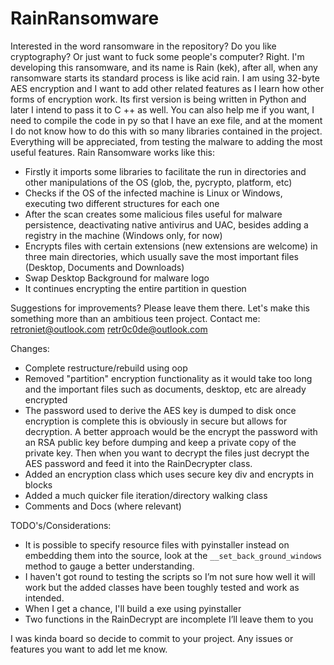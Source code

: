 # RainRansomware
Interested in the word ransomware in the repository? Do you like cryptography? Or just want to fuck some people's computer? Right. I'm developing this ransomware, and its name is Rain (kek), after all, when any ransomware starts its standard process is like acid rain. I am using 32-byte AES encryption and I want to add other related features as I learn how other forms of encryption work. Its first version is being written in Python and later I intend to pass it to C ++ as well. You can also help me if you want, I need to compile the code in py so that I have an exe file, and at the moment I do not know how to do this with so many libraries contained in the project. Everything will be appreciated, from testing the malware to adding the most useful features. Rain Ransomware works like this:

- Firstly it imports some libraries to facilitate the run in directories and other manipulations of the OS (glob, the, pycrypto, platform, etc)
- Checks if the OS of the infected machine is Linux or Windows, executing two different structures for each one
- After the scan creates some malicious files useful for malware persistence, deactivating native antivirus and UAC, besides adding a registry in the machine (Windows only, for now)
- Encrypts files with certain extensions (new extensions are welcome) in three main directories, which usually save the most important files (Desktop, Documents and Downloads)
- Swap Desktop Background for malware logo
- It continues encrypting the entire partition in question

Suggestions for improvements? Please leave them there. Let's make this something more than an ambitious teen project.
Contact me:
retroniet@outlook.com
retr0c0de@outlook.com

Changes:
  - Complete restructure/rebuild using oop
  - Removed "partition" encryption functionality as it would take too long and the important files such as documents, desktop, etc are already encrypted
  - The password used to derive the AES key is dumped to disk once encryption is complete this is obviously in secure but allows for decryption. A better approach would be the encrypt the password with an RSA public key before dumping and keep a private copy of the private key. Then when you want to decrypt the files just decrypt the AES password and feed it into the RainDecrypter class.
  - Added an encryption class which uses secure key div and encrypts in blocks
  - Added a much quicker file iteration/directory walking class
  - Comments and Docs (where relevant)
   
TODO's/Considerations:
 - It is possible to specify resource files with pyinstaller instead on embedding them into the source, look at the `__set_back_ground_windows` method to gauge a better understanding.
 - I haven't got round to testing the scripts so I’m not sure how well it will work but the added classes have been toughly tested and work as intended.
 - When I get a chance, I'll build a exe using pyinstaller
 - Two functions in the RainDecrypt are incomplete I’ll leave them to you
 
I was kinda board so decide to commit to your project. Any issues or features you want to add let me know.

   
   
